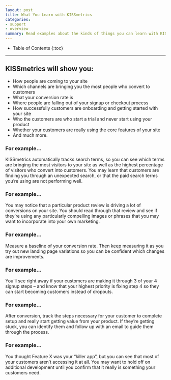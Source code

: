 ```yaml
---
layout: post
title: What You Learn with KISSmetrics
categories:
- support
- overview
summary: Read examples about the kinds of things you can learn with KISSmetrics.
---
```

* Table of Contents
{:toc}
* * *

## KISSmetrics will show you:

* How people are coming to your site
* Which channels are bringing you the most people who convert to customers
* What your conversion rate is
* Where people are falling out of your signup or checkout process
* How successfully customers are onboarding and getting started with your site
* Who the customers are who start a trial and never start using your product
* Whether your customers are really using the core features of your site
* And much more.

### For example…

KISSmetrics automatically tracks search terms, so you can see which terms are bringing the most visitors to your site as well as the highest percentage of visitors who convert into customers. You may learn that customers are finding you through an unexpected search, or that the paid search terms you’re using are not performing well.

### For example…

You may notice that a particular product review is driving a lot of conversions on your site. You should read through that review and see if they’re using any particularly compelling images or phrases that you may want to incorporate into your own marketing.

### For example…

Measure a baseline of your conversion rate. Then keep measuring it as you try out new landing page variations so you can be confident which changes are improvements.

### For example…

You’ll see right away if your customers are making it through 3 of your 4 signup steps – and know that your highest priority is fixing step 4 so they can start becoming customers instead of dropouts.

### For example…

After conversion, track the steps necessary for your customer to complete setup and really start getting value from your product. If they’re getting stuck, you can identify them and follow up with an email to guide them through the process.

### For example…

You thought Feature X was your “killer app”, but you can see that most of your customers aren’t accessing it at all. You may want to hold off on additional development until you confirm that it really is something your customers need.
